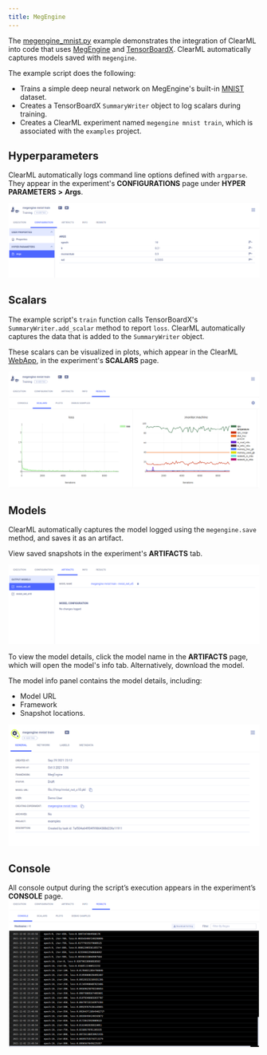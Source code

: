 ```yaml
---
title: MegEngine
---
```


The [megengine_mnist.py](https://github.com/allegroai/clearml/blob/master/examples/frameworks/megengine/megengine_mnist.py) 
example demonstrates the integration of ClearML into code that uses [MegEngine](https://github.com/MegEngine/MegEngine) 
and [TensorBoardX](https://github.com/lanpa/tensorboardX). ClearML automatically captures models saved with `megengine`.

The example script does the following:
* Trains a simple deep neural network on MegEngine's built-in [MNIST](https://megengine.org.cn/doc/stable/en/reference/api/megengine.data.dataset.MNIST.html)
  dataset.
* Creates a TensorBoardX `SummaryWriter` object to log scalars during training.  
* Creates a ClearML experiment named `megengine mnist train`, which is associated with the `examples` project.

## Hyperparameters

ClearML automatically logs command line options defined with `argparse`. They appear in the experiment's **CONFIGURATIONS** 
page under **HYPER PARAMETERS** **>** **Args**.

![Configuration tab](../../../img/examples_megengine_mnist_config.png)

## Scalars

The example script's `train` function calls TensorBoardX's `SummaryWriter.add_scalar` method to report `loss`. 
ClearML automatically captures the data that is added to the `SummaryWriter` object.  

These scalars can be visualized in plots, which appear in the ClearML [WebApp](../../../webapp/webapp_home.md), in the 
experiment's **SCALARS** page.


![Scalars tab](../../../img/examples_megengine_mnist_scalars.png)

## Models

ClearML automatically captures the model logged using the `megengine.save` method, and saves it as an artifact.

View saved snapshots in the experiment's **ARTIFACTS** tab.

![Artifacts tab](../../../img/examples_megengine_models_1.png) 

To view the model details, click the model name in the **ARTIFACTS** page, which will open the model's info tab. Alternatively, download the model.

The model info panel contains the model details, including: 
* Model URL
* Framework
* Snapshot locations.

![Model info panel](../../../img/examples_megengine_models_2.png)

## Console

All console output during the script’s execution appears in the experiment’s **CONSOLE** page.
![Console tab](../../../img/examples_megengine_console.png)

